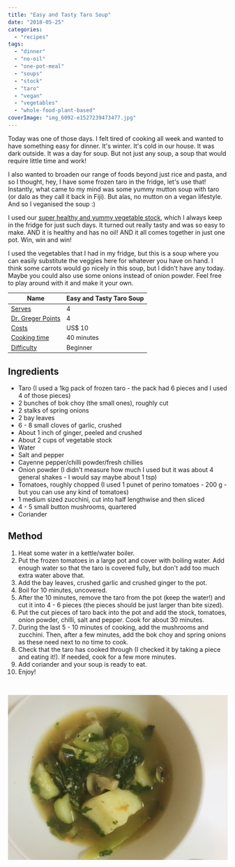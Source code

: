```yaml
---
title: "Easy and Tasty Taro Soup"
date: "2018-05-25"
categories: 
  - "recipes"
tags: 
  - "dinner"
  - "no-oil"
  - "one-pot-meal"
  - "soups"
  - "stock"
  - "taro"
  - "vegan"
  - "vegetables"
  - "whole-food-plant-based"
coverImage: "img_6092-e1527239473477.jpg"
---
```


Today was one of those days. I felt tired of cooking all week and wanted to have something easy for dinner. It's winter. It's cold in our house. It was dark outside. It was a day for soup. But not just any soup, a soup that would require little time and work!

I also wanted to broaden our range of foods beyond just rice and pasta, and so I thought, hey, I have some frozen taro in the fridge, let's use that! Instantly, what came to my mind was some yummy mutton soup with taro (or dalo as they call it back in Fiji). But alas, no mutton on a vegan lifestyle. And so I veganised the soup :)

I used our [super healthy and yummy vegetable stock](http://shalveena.com/2018/01/06/home-made-vegetable-stock/), which I always keep in the fridge for just such days. It turned out really tasty and was so easy to make. AND it is healthy and has no oil! AND it all comes together in just one pot. Win, win and win!

I used the vegetables that I had in my fridge, but this is a soup where you can easily substitute the veggies here for whatever you have on hand. I think some carrots would go nicely in this soup, but I didn't have any today. Maybe you could also use some onions instead of onion powder. Feel free to play around with it and make it your own.

| Name | Easy and Tasty Taro Soup |
| --- | --- |
| [Serves](https://shalveena.com/serving-sizes/) | 4 |
| [Dr. Greger Points](https://shalveena.com/dr-greger-points/) | 4 |
| [Costs](https://shalveena.com/costs/) | US$ 10 |
| [Cooking time](https://shalveena.com/cooking-times/) | 40 minutes |
| [Difficulty](https://shalveena.com/difficulty-levels/) | Beginner |

## Ingredients

- Taro (I used a 1kg pack of frozen taro - the pack had 6 pieces and I used 4 of those pieces)
- 2 bunches of bok choy (the small ones), roughly cut
- 2 stalks of spring onions
- 2 bay leaves
- 6 - 8 small cloves of garlic, crushed
- About 1 inch of ginger, peeled and crushed
- About 2 cups of vegetable stock
- Water
- Salt and pepper
- Cayenne pepper/chilli powder/fresh chillies
- Onion powder (I didn't measure how much I used but it was about 4 general shakes - I would say maybe about 1 tsp)
- Tomatoes, roughly chopped (I used 1 punet of perino tomatoes - 200 g - but you can use any kind of tomatoes)
- 1 medium sized zucchini, cut into half lengthwise and then sliced
- 4 - 5 small button mushrooms, quartered
- Coriander

## Method

1. Heat some water in a kettle/water boiler.
2. Put the frozen tomatoes in a large pot and cover with boiling water. Add enough water so that the taro is covered fully, but don't add too much extra water above that.
3. Add the bay leaves, crushed garlic and crushed ginger to the pot.
4. Boil for 10 minutes, uncovered.
5. After the 10 minutes, remove the taro from the pot (keep the water!) and cut it into 4 - 6 pieces (the pieces should be just larger than bite sized).
6. Put the cut pieces of taro back into the pot and add the stock, tomatoes, onion powder, chilli, salt and pepper. Cook for about 30 minutes.
7. During the last 5 - 10 minutes of cooking, add the mushrooms and zucchini. Then, after a few minutes, add the bok choy and spring onions as these need next to no time to cook.
8. Check that the taro has cooked through (I checked it by taking a piece and eating it!). If needed, cook for a few more minutes.
9. Add coriander and your soup is ready to eat.
10. Enjoy!

 

![IMG_6091](images/img_6091.jpg)
